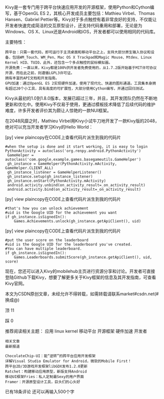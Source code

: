 

Kivy是一套专门用于跨平台快速应用开发的开源框架，使用Python和Cython编写，基于OpenGL ES 2，其核心开发成员主要包括：Mathieu Virbel、Thomas Hansen、Gabriel Pettier等。Kivy对于多点触控有着非常良好的支持，不仅能让开发者快速完成简洁的交互原型设计，还支持代码重用和部署，无论是为Windows、OS X、Linux还是Android和iOS，开发者都可以使用相同的代码库。


主要特性：

    跨平台：只需一套代码，即可运行于主流桌面和移动平台之上，支持大部分原生输入协议和设备，包括WM_Touch、WM_Pen、Mac OS X Trackpad和Magic Mouse、Mtdev、Linux Kernel HID、TUIO，此外，还包含一个多点触控的鼠标模拟器。
    开源免费：一直以来，Kivy都是100%供开发者免费使用的，从1.7.2版开始基于MIT许可协议开源，而在此之前，则遵循LGPL3许可证。
    拥有丰富的API文档和开发指南。
    GPU加速：通过OpenGL ES 2实现硬件加速，使用了现代化、快速的图形通道。工具集本身拥有超过20个小工具，具有高度的可扩展性，大部分使用Cython编写，并通过回归测试。

Kivy从最初的1.0到1.8.0版本，发展已超过三年，并且，其开发团队仍然在不断地更新和优化中。使用Kivy不仅易于使用，更通过模板技术降低了后续代码的维护难度，许多开发者评价其为颇让人惊艳的一款NUI框架。

在2048风靡之时，Mathieu Virbel用Kivy小试牛刀地开发了一款Kivy版的2048，绝对可以充当开发者学习Kivy的Hello World：

[py] view plaincopy在CODE上查看代码片派生到我的代码片

    #when the setup is done and it start working, it is easy to login  
    PythonActivity = autoclass('org.renpy.android.PythonActivity')  
     GameHelper = autoclass('com.google.example.games.basegameutils.GameHelper')  
     gh_instance = GameHelper(PythonActivity.mActivity, GameHelper.CLIENT_ALL)  
     gh_instance_listener = GameHelperListener()  
     gh_instance.setup(gh_instance_listener)  
     gh_instance.onStart(PythonActivity.mActivity)  
     android.activity.unbind(on_activity_result=_on_activity_result)  
     android.activity.bind(on_activity_result=_on_activity_result)  

[py] view plaincopy在CODE上查看代码片派生到我的代码片

    #that's how you can unlock achievement  
    #uid is the Google UID for the achievement you want  
    if gh_instance.isSignedIn():  
        Games.Achievements.unlock(gh_instance.getApiClient(), uid)  

[py] view plaincopy在CODE上查看代码片派生到我的代码片

    #put the user score on the leaderboard  
    #uid is the Google UID for the leaderboard you've created.  
    #You can have multiple leaderboard.  
    if gh_instance.isSignedIn():  
        Games.Leaderboards.submitScore(gh_instance.getApiClient(), uid, score)  

现在，您还可以进入Kivy的mobilehub主页进行资源分享和讨论。开发者可直接登陆Github下载Kivy，想要了解更多关于Kivy框架的信息及其开发指南，可查看Kivy官网。

本文为CSDN原创文章，未经允许不得转载，如需转载请联系market#csdn.net(#换成@)

顶
    11

踩
    0

推荐阅读相关主题： 应用 linux kernel 移动平台 开源框架 硬件加速 开发者

    相关文章
    最新报道

    ChocolateChip-UI：能“逆转”的跨平台应用开发框架
    详解Visual Studio Emulator for Android，微软的Mobile First！
    跨平台2D/3D游戏开发框架libGDX发布1.2.0更新
    Ratchet：构建移动应用原型，新版支持Android
    移动UI框架Fries：私人定制最Sexy的用户界面
    Framer：开源原型设计工具，巨头们的心头好

已有18条评论
还可以再输入500个字

